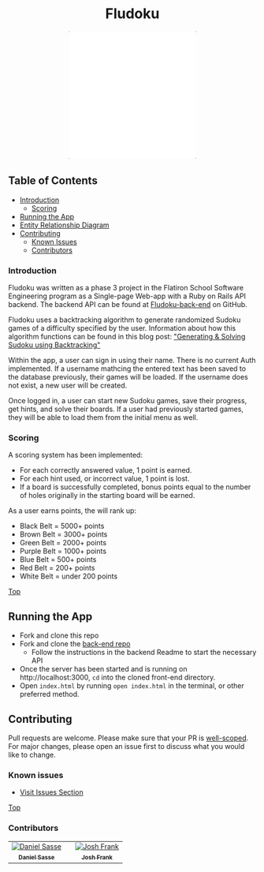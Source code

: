 <h1 style="text-align: center"> Fludoku </h1>

<p align="center">
<img src="assets/Fludoku.gif" alt="Fludoku Animation" >
</p>

## Table of Contents

* [Introduction](#introduction)
  * [Scoring](#scoring)
* [Running the App](#running-the-app)
* [Entity Relationship Diagram](#entity-relationship-diagram)
* [Contributing](#contributing)
  * [Known Issues](#known-issues)
  * [Contributors](#contributors)



### Introduction 
Fludoku was written as a phase 3 project in the Flatiron School Software Engineering program as a Single-page Web-app with a Ruby on Rails API backend. The backend API can be found at [Fludoku-back-end](https://github.com/josh-frank/fludoku-back-end/) on GitHub.

Fludoku uses a backtracking algorithm to generate randomized Sudoku games of a difficulty specified by the user. Information about how this algorithm functions can be found in this blog post: ["Generating & Solving Sudoku using Backtracking"](https://dev.to/dsasse07/generating-solving-sudoku-in-js-ruby-with-backtracking-4hm)

Within the app, a user can sign in using their name. There is no current Auth implemented. If a username mathcing the entered text has been saved to the database previously, their games will be loaded. If the username does not exist, a new user will be created.

Once logged in, a user can start new Sudoku games, save their progress, get hints, and solve their boards. If a user had previously started games, they will be able to load them from the initial menu as well.

### Scoring
A scoring system has been implemented:
- For each correctly answered value, 1 point is earned. 
- For each hint used, or incorrect value, 1 point is lost.
- If a board is successfully completed, bonus points equal to the number of holes originally in the starting board will be earned.

As a user earns points, the will rank up:

- Black Belt = 5000+ points
- Brown Belt = 3000+ points
- Green Belt = 2000+ points
- Purple Belt = 1000+ points
- Blue Belt = 500+ points
- Red Belt = 200+ points
- White Belt = under 200 points

[Top](#table-of-contents)

## Running the App
- Fork and clone this repo
- Fork and clone the [back-end repo](https://github.com/josh-frank/fludoku-back-end/tree/dev)
  - Follow the instructions in the backend Readme to start the necessary API
- Once the server has been started and is running on http://localhost:3000, `cd` into the cloned front-end directory.
- Open `index.html` by running `open index.html` in the terminal, or other preferred method.

## Contributing
Pull requests are welcome. Please make sure that your PR is <a href="https://www.netlify.com/blog/2020/03/31/how-to-scope-down-prs/">well-scoped</a>. For major changes, please open an issue first to discuss what you would like to change.

### Known issues
* <a href="https://github.com/josh-frank/fludoku-front-end/issues">Visit Issues Section</a>

[Top](#table-of-contents)

### Contributors
<table>
  <tr>
    <td align="center"><a href="https://github.com/dsasse07"><img src="https://avatars1.githubusercontent.com/u/72173601?s=400&u=57e4654c70d63d16bc5b84e2878d97f770672715&v=4" width="200px;" alt="Daniel Sasse"/><br /><sub><b>Daniel Sasse</b></sub></a><br />
    <td></td>
    <td align="center"><a href="https://github.com/josh-frank"><img src="https://avatars.githubusercontent.com/u/72422394?s=460&u=3b8dbdcda36d483426a2e794107f1f704b1592e8&v=4" width="200px;" alt="Josh Frank"/><br /><sub><b>Josh Frank</b></sub></a><br />
    </tr>